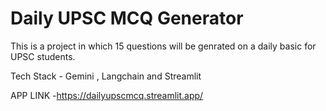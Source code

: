 
# Daily UPSC MCQ Generator

This is a project in which 15 questions will be genrated on a daily basic for UPSC students.

Tech Stack - Gemini , Langchain and Streamlit

APP LINK -https://dailyupscmcq.streamlit.app/
